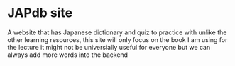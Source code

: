 # JAPdb site

A website that has Japanese dictionary and quiz to practice with
unlike the other learning resources, this site will only focus on the book I am using for the lecture
it might not be universially useful for everyone but we can always add more words into the backend
